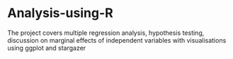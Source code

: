 # Analysis-using-R
The project covers multiple regression analysis, hypothesis testing, discussion on marginal effects of independent variables with visualisations using ggplot and stargazer
